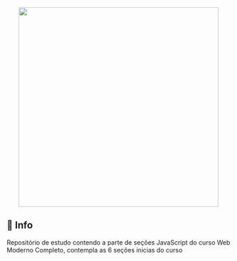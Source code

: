 <div align="center">
  <img width="450px" src="https://s3.amazonaws.com/thinkific-import/220759/OSkIXgBSMGsQ7XYX6bsI_LOGOTIPO-CODER-FUNDOTRANSPARENTE-PRETA.png">
 </div>
 
 ## 📃 Info
Repositório de estudo contendo a parte de seções JavaScript do curso Web Moderno Completo, contempla as 6 seções inicias do curso
